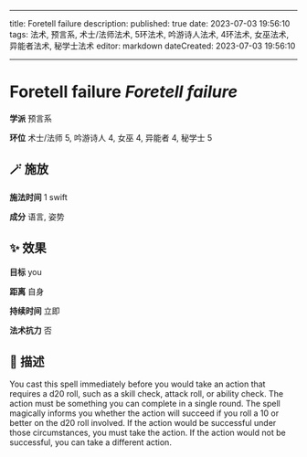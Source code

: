 
---
title: Foretell failure
description: 
published: true
date: 2023-07-03 19:56:10
tags: 法术, 预言系, 术士/法师法术, 5环法术, 吟游诗人法术, 4环法术, 女巫法术, 异能者法术, 秘学士法术
editor: markdown
dateCreated: 2023-07-03 19:56:10

---

# **Foretell failure** *Foretell failure*

**学派** 预言系 

**环位** 术士/法师 5, 吟游诗人 4, 女巫 4, 异能者 4, 秘学士 5

## 🪄 施放

**施法时间** 1 swift

**成分** 语言, 姿势

## ✨ 效果 

**目标** you 

**距离** 自身  

**持续时间** 立即 

**法术抗力** 否

## 📖 描述

You cast this spell immediately before you would take an action that requires a d20 roll, such as a skill check, attack roll, or ability check. The action must be something you can complete in a single round. The spell magically informs you whether the action will succeed if you roll a 10 or better on the d20 roll involved. If the action would be successful under those circumstances, you must take the action. If the action would not be successful, you can take a different action.
    
